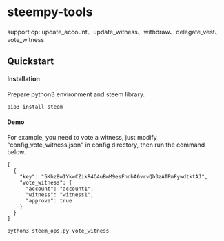 # steempy-tools
support op: 
update_account、update_witness、withdraw、delegate_vest、vote_witness

## Quickstart

#### Installation
Prepare python3 environment and steem library.

``` 
pip3 install steem
```
 
#### Demo

For example, you need to vote a witness, just modify "config_vote_witness.json" in config directory, then run the command below.
  
```
[
  {
    "key": "5KhzBw1YkwCZikR4C4uBwM9esFnnbA6vrvQb3zATPmFywdtktAJ",
    "vote_witness": {
      "account": "account1",
      "witness": "witness1",
      "approve": true
    }
  }
]
```

```
python3 steem_ops.py vote_witness
```
